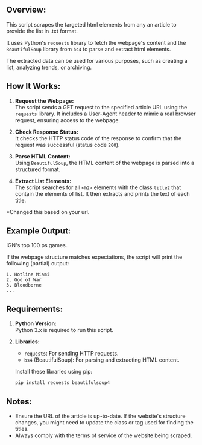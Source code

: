 ## **Overview:**

This script scrapes the targeted html elements from any an article to provide the list in .txt format.

It uses Python's `requests` library to fetch the webpage's content and the `BeautifulSoup` library from `bs4` to parse and extract html elements.

The extracted data can be used for various purposes, such as creating a list, analyzing trends, or archiving.

## **How It Works:**

1. **Request the Webpage:**  
   The script sends a GET request to the specified article URL using the `requests` library. It includes a User-Agent header to mimic a real browser request, ensuring access to the webpage.

2. **Check Response Status:**  
   It checks the HTTP status code of the response to confirm that the request was successful (status code `200`).

3. **Parse HTML Content:**  
   Using `BeautifulSoup`, the HTML content of the webpage is parsed into a structured format.

4. **Extract List Elements:**  
   The script searches for all `<h2>` elements with the class `title2` that contain the elements of list. It then extracts and prints the text of each title.

*Changed this based on your url.

## **Example Output:**

IGN's top 100 ps games..

If the webpage structure matches expectations, the script will print the following (partial) output:

```
1. Hotline Miami 
2. God of War
3. Bloodborne
...
```

## **Requirements:**

1. **Python Version:**  
   Python 3.x is required to run this script.

2. **Libraries:**  
   - `requests`: For sending HTTP requests.  
   - `bs4` (BeautifulSoup): For parsing and extracting HTML content.

   Install these libraries using pip:
   ```bash
   pip install requests beautifulsoup4
   ```
   
## **Notes:**

- Ensure the URL of the article is up-to-date. If the website's structure changes, you might need to update the class or tag used for finding the titles.
- Always comply with the terms of service of the website being scraped.
